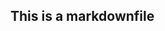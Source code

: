 ## This is a markdownfile


<script type="text/javascript" src="https://stackedit.io/libs/MathJax/MathJax.js?config=TeX-AMS_HTML"\></script\>

Variable  | Position | Description                    
--------- | :--:  | -----
**activity**   |      1  |Activity performed by the volunteer|
|              |         | Values:
|              |         | WALKING
|              |         |WALKING UPSTAIRS
|              |         |WALKING DOWNSTAIRS
|              |         |SITTING
|              |         |STANDING
|              |         |LAYING
**subjectId**  |      2 |Sequential identinfying the volunteer
|              |         | Values:
|              |         | (1<= subjectId <= 30)
**tBodyAccMeanX**|      3 |Average of  time domain horizontal body acceleration
|                |         | Units:
|             |         | standard gravity unit [$g_0$]
**tBodyAccMeanY**|      4 |Average of  time domain vertical body acceleration
|                |         | Units:
|             |         |  standard gravity unit [$g_0$]
**tBodyAccMeanZ**|      5 |Average of  time domain transverse body acceleration
|                |         | Units:
|             |         | standard gravity unit [$g_0$]
**tBodyAccStdX**|      6 |Standard deviation of  time domain horizontal body acceleration
|                |         | Units:
|             |         |  standard gravity unit [$g_0$]
**tBodyAccStdY**|      7 |Standard deviation of  time domain vertical body acceleration
|                |         | Units:
|             |         |  standard gravity unit [$g_0$]
**tBodyAccStdZ**|      8 |Standard deviation of  time domain transverse body acceleration
|                |         | Units:
|             |         |  standard gravity unit [$g_0$]
**tGravityAccMeanX**|      9 |Average of  time domain horizontal gravity acceleration
|                |         | Units:
|             |         | standard gravity unit [$g_0$]
**tGravityAccMeanY**|      10 |Average of  time domain vertical gravity acceleration
|                |         | Units:
|             |         |  standard gravity unit [$g_0$]
**tGravityAccMeanZ**|      11 |Average of  time domain transverse gravity acceleration
|                |         | Units:
|             |         | standard gravity unit [$g_0$]
**tGravityAccStdX**|     12 |Standard deviation of  time domain horizontal gravity acceleration
|                |         | Units:
|             |         |  standard gravity unit [$g_0$]
**tGravityAccStdY**|     13 |Standard deviation of  time domain vertical gravity acceleration
|                |         | Units:
|             |         |  standard gravity unit [$g_0$]
**tGravityAccStdZ**|      14 |Standard deviation of  time domain transverse gravity acceleration
|                |         | Units:
|             |         |  standard gravity unit [$g_0$]
**tBodyAccJerkMeanX**|  15 |Average of  time domain horizontal body jerk 
|                |         | Units:
|             |         |   [$g_0/s$]
**tBodyAccJerkMeanY**|  16 |Average of  time domain vertical body jerk
|                |         | Units:
|             |         |    [$g_0/s$]
**tBodyAccJerkMeanZ**|  17 |Average of  time domain transverse body jerk
|                |         | Units:
|             |         |   [$g_0/s$]
**tBodyAccJerkStdX**|     18 |Standard deviation of  time domain horizontal body jerk
|                |         | Units:
|             |         |    [$g_0/s$]
**tBodyAccJerkStdY**|     19 |Standard deviation of  time domain vertical body jerk
|                |         | Units:
|             |         |    [$g_0/s$]
**tBodyAccJerkStdZ**|     20 |Standard deviation of  time domain transverse body jerk
|                |         | Units:
|             |         |    [$g_0/s$]
**tBodyGyroMeanX**|     21 |Average of  time domain horizontal body angular velocity
|                |         | Units:
|             |         |   [$radian/s$]
**tBodyGyroMeanY**|     22 |Average of  time domain vertical body acceleration
|                |         | Units:
|             |         |    [$radian/s$]
**tBodyGyroMeanZ**|     23 |Average of  time domain transverse body acceleration
|                |         | Units:
|             |         | [$radian/s$]
**tBodyGyroStdX**|     24 |Standard deviation of time domain horizontal body angular velocity
|                |         | Units:
|             |         |   [$radian/s$]
**tBodyGyroStdY**|     25 |Standard deviation of  time domain vertical body angular velocity
|                |         | Units:
|             |         |    [$radian/s$]
**tBodyGyroStdZ**|     26 |Standard deviation of  time domain transverse body angular velocity
|                |         | Units:
|             |         |  [$radian/s$]
**tBodyGyroJerkMeanX**|     27 |Average of  time domain horizontal body angular jerk
|                |         | Units:
|             |         |   [$radian/s^3$]
**tBodyGyroJerkMeanY**|     28 |Average of  time domain vertical body angular jerk
|                |         | Units:
|             |         |    [$radian/s^3$]
**tBodyGyroJerkMeanZ**|     29 |Average of  time domain transverse body angular jerk
|                |         | Units:
|             |         | standard gravity  [$radian/s^3$]
**tBodyGyroJerkStdX**|     30 |Standard deviation of time domain horizontal body angular jerk
|                |         | Units:
|             |         |   [$radian/s^3$]
**tBodyGyroJerkStdY**|     31 |Standard deviation of  time domain vertical body angular jerk
|                |         | Units:
|             |         |    [$radian/s^3$]
**tBodyGyroJerkStdZ**|     32 |Standard deviation of  time domain transverse body angular jerk
|                |         | Units:
|             |         |  [$radian/s^3$]
**tBodyAccMagMean**|     33 |Average of  time domain vector magnitude body acceleration 
|                |         | Units:
|             |         |  standard gravity unit  [$g_0$]
**tBodyAccMagStd**|     34 |Standard deviation of  time domain vector magnitude body acceleration 
|                |         | Units:
|             |         |   standard gravity unit  [$g_0$]
**tGravityAccMagMean**|     35 |Average of  time domain gravity acceleration vector magnitude 
|                |         | Units:
|             |         | standard gravity unit  [$g_0$]
**tGravityAccMagStd**|     36 |Standard deviation of time domain gravity acceleration vector magnitude
|                |         | Units:
|             |         |  standard gravity unit  [$g_0$]
**tBodyAccJerkMagMean**|     37 |Average of  time domain body acceleration jerk vector magnitude 
|                |         | Units:
|             |         |    [$g_0/s$]
**tBodyAccJerkMagStd**|     38 |Standard deviation of  time domain body acceleration jerk vector magnitude 
|                |         | Units:
|             |         |  [$g_0/s$]
**tBodyGyroMagMean**|     39 |Average of time domain angular velocity vector magnitude 
|                |         | Units:
|             |         |  [$radian/s$]
**tBodyGyroMagStd**|     40 |Standard deviation of time domain angular velocity vector magnitude
|                |         | Units:
|             |         |   [$radian/s$]
**tBodyGyroJerkMagMean**|     41 |Average of time domain body angular jerk vector magnitude 
|                |         | Units:
|             |         |    [$radian/s^3$]
**tBodyGyroJerkMagStd**|     42 |Standard deviation of  time domain body angular jerk vector magnitude 
|                |         | Units:
|             |         |  [$radian/s^3$]
**fBodyAccMeanX**|     43 |Average of  frequency domain horizontal body acceleration
|                |         | Units:
|             |         | standard gravity unit [$g_0$]
**fBodyAccMeanY**|     44 |Average of  frequency domain vertical body acceleration
|                |         | Units:
|             |         |  standard gravity unit [$g_0$]
**fBodyAccMeanZ**|     45 |Average of  frequency domain transverse body acceleration
|                |         | Units:
|             |         | standard gravity unit [$g_0$]
**fBodyAccStdX**|     46 |Standard deviation of  frequency domain horizontal body acceleration
|                |         | Units:
|             |         |  standard gravity unit [$g_0$]
**fBodyAccStdY**|     47 |Standard deviation of  frequency domain vertical body acceleration
|                |         | Units:
|             |         |  standard gravity unit [$g_0$]
**fBodyAccStdZ**|     48 |Standard deviation of  frequency domain transverse body acceleration
|                |         | Units:
|             |         |  standard gravity unit [$g_0$]
**fBodyAccJerkMeanX**|  49 |Average of  frequency domain horizontal body jerk 
|                |         | Units:
|             |         |   [$g_0/s$]
**fBodyAccJerkMeanY**|  50 |Average of  frequency domain vertical body jerk
|                |         | Units:
|             |         |    [$g_0/s$]
**fBodyAccJerkMeanZ**|  51 |Average of  frequency domain transverse body jerk
|                |         | Units:
|             |         |   [$g_0/s$]
**fBodyAccJerkStdX**|     52 |Standard deviation of  frequency domain horizontal body jerk
|                |         | Units:
|             |         |    [$g_0/s$]
**fBodyAccJerkStdY**|     53 |Standard deviation of  frequency domain vertical body jerk
|                |         | Units:
|             |         |    [$g_0/s$]
**fBodyAccJerkStdZ**|     54 |Standard deviation of  frequency domain transverse body jerk
|                |         | Units:
|             |         |    [$g_0/s$]
**fBodyGyroMeanX**|     55 |Average of  frequency domain horizontal body angular velocity
|                |         | Units:
|             |         |   [$radian/s$]
**fBodyGyroMeanY**|     56 |Average of  frequency domain vertical body acceleration
|                |         | Units:
|             |         |    [$radian/s$]
**fBodyGyroMeanZ**|     57 |Average of  frequency domain transverse body acceleration
|                |         | Units:
|             |         | [$radian/s$]
**fBodyGyroStdX**|     58 |Standard deviation of frequency domain horizontal body angular velocity
|                |         | Units:
|             |         |   [$radian/s$]
**fBodyGyroStdY**|     59 |Standard deviation of  frequency domain vertical body angular velocity
|                |         | Units:
|             |         |    [$radian/s$]
**fBodyGyroStdZ**|     60 |Standard deviation of  frequency domain transverse body angular velocity
|                |         | Units:
|             |         |  [$radian/s$]
**fBodyAccMagMean**|    61 |Average of  frequency domain vector magnitude body acceleration 
|                |         | Units:
|             |         |  standard gravity unit  [$g_0$]
**fBodyAccMagStd**|     62 |Standard deviation of  frequency domain vector magnitude body acceleration 
|                |         | Units:
|             |         |   standard gravity unit  [$g_0$]
**fBodyAccJerkMagMean**|     63 |Average of  frequency domain body acceleration jerk vector magnitude 
|                |         | Units:
|             |         |    [$g_0/s$]
**fBodyAccJerkMagStd**|     64 |Standard deviation of  frequency domain body acceleration jerk vector magnitude 
|                |         | Units:
|             |         |  [$g_0/s$]
**fBodyGyroMagMean**|     65 |Average of frequency domain angular velocity vector magnitude 
|                |         | Units:
|             |         |  [$radian/s$]
**fBodyGyroMagStd**|     66 |Standard deviation of frequency domain angular velocity vector magnitude
|                |         | Units:
|             |         |   [$radian/s$]
**fBodyGyroJerkMagMean**|     67 |Average of frequency domain body angular jerk vector magnitude 
|                |         | Units:
|             |         |    [$radian/s^3$]
**fBodyGyroJerkMagStd**|     68 |Standard deviation of  frequency domain body angular jerk vector magnitude 
|                |         | Units:
|             |         |  [$radian/s^3$]



